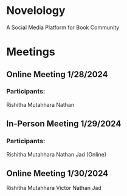 # Novelology
A Social Media Platform for Book Community


# Meetings

## Online Meeting 1/28/2024
### Participants:
Rishitha
Mutahhara
Nathan
## In-Person Meeting 1/29/2024
### Participants:
Rishitha
Mutahhara 
Nathan
Jad (Online)
## Online Meeting 1/30/2024
Rishitha
Mutahhara
Victor
Nathan
Jad 
